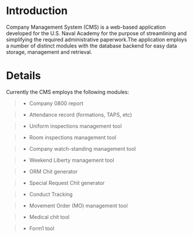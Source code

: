 # Introduction #

Company Management System (CMS) is a web-based application developed for the U.S. Naval Academy for the purpose of streamlining and simplifying the required administrative paperwork.The application employs a number of distinct modules with the database backend for easy data storage, management and retrieval.


# Details #

Currently the CMS employs the following modules:

> - Company 0800 report

> - Attendance record (formations, TAPS, etc)

> - Uniform inspections management tool

> - Room inspections management tool

> - Company watch-standing management tool

> - Weekend Liberty management tool

> - ORM Chit generator

> - Special Request Chit generator

> - Conduct Tracking

> - Movement Order (MO) management tool

> - Medical chit tool

> - Form1 tool
